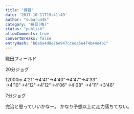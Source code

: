 ```yaml
---
title: "練習"
date: '2017-10-11T19:41:49'
author: "subaru44k"
category: "練習(強)"
status: "publish"
allowComments: true
convertBreaks: false
entryHash: "b6a6a4d8e76e947cceea5e474b44e4b1"
---
```

織田フィールド

20分ジョグ

12000m
4'21"→4'41"→4'40"→4'47"→4'33"
→4'10"→4'12"→4'12"→4'06"→4'08"
→4'11"→3'46"

7分ジョグ

完治と思っていいかなー。
かなり予想以上に走力落ちてない。
